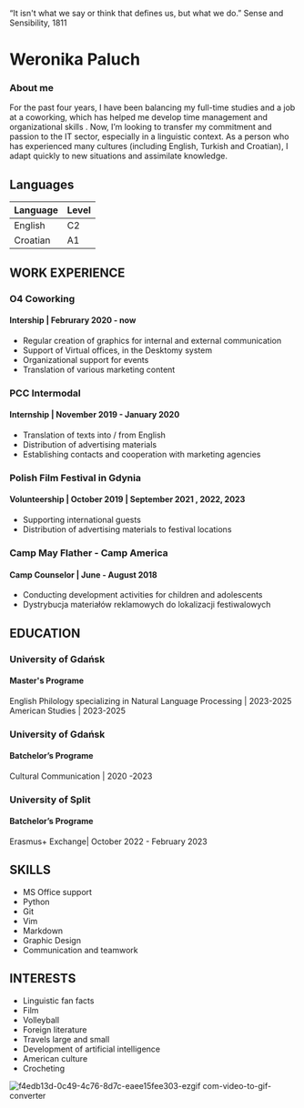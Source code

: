 
“It isn't what we say or think that defines us, but what we do.”
                                  Sense and Sensibility, 1811

# Weronika Paluch


### About me
For the past four years, I have been balancing my full-time studies and a job at a coworking, which has helped me develop time management and organizational skills . Now, I’m looking  to transfer my commitment and passion to the IT sector, especially in a linguistic context.  As a person who has experienced many cultures (including English, Turkish and Croatian), I adapt quickly to new situations and assimilate knowledge.

## Languages 
| Language | Level | 
|----------|-------|
| English  | C2    | 
| Croatian | A1    | 

## WORK EXPERIENCE
### O4 Coworking
#### Intership | Februrary 2020 - now
- Regular creation of graphics for internal and external communication
- Support of Virtual offices, in the Desktomy system
- Organizational support for events 
- Translation of various marketing content


### PCC Intermodal
#### Internship | November  2019 - January 2020
- Translation of texts into / from English
- Distribution of advertising materials
- Establishing contacts and cooperation with marketing agencies


### Polish Film Festival in Gdynia
####  Volunteership | October 2019 | September 2021 , 2022, 2023
- Supporting international guests
- Distribution of advertising materials to festival locations

### Camp May Flather - Camp America
#### Camp Counselor | June - August 2018
- Conducting development activities for children and adolescents
- Dystrybucja materiałów reklamowych do lokalizacji festiwalowych

## EDUCATION
### University of Gdańsk
#### Master's Programe 
English Philology specializing in Natural Language Processing | 2023-2025 
American Studies | 2023-2025 

### University of Gdańsk
#### Batchelor’s Programe
Cultural Communication | 2020 -2023 

### University of Split
#### Batchelor’s Programe
Erasmus+ Exchange| October 2022 - February 2023 

## SKILLS
- MS Office support 
- Python
- Git
- Vim  
- Markdown
- Graphic Design
- Communication and teamwork


## INTERESTS
- Linguistic fan facts
- Film 
- Volleyball
- Foreign literature
- Travels large and small 
- Development of artificial intelligence
- American culture
- Crocheting

![f4edb13d-0c49-4c76-8d7c-eaee15fee303-ezgif com-video-to-gif-converter](https://github.com/weronikapaluch/weronikapaluch.github.io/assets/161241293/d5fe36a5-67c0-43f0-bb47-c375ffecc1a8)


